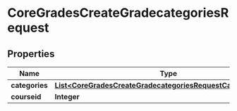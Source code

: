 

# CoreGradesCreateGradecategoriesRequest


## Properties

| Name | Type | Description | Notes |
|------------ | ------------- | ------------- | -------------|
|**categories** | [**List&lt;CoreGradesCreateGradecategoriesRequestCategoriesInner&gt;**](CoreGradesCreateGradecategoriesRequestCategoriesInner.md) |  |  |
|**courseid** | **Integer** | id of course |  |



